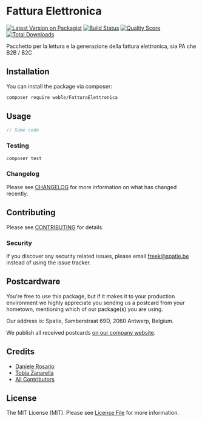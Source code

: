 # Fattura Elettronica

[![Latest Version on Packagist](https://img.shields.io/packagist/v/spatie/FatturaElettronica.svg?style=flat-square)](https://packagist.org/packages/spatie/:package_name)
[![Build Status](https://img.shields.io/travis/spatie/FatturaElettronica/master.svg?style=flat-square)](https://travis-ci.org/spatie/:package_name)
[![Quality Score](https://img.shields.io/scrutinizer/g/spatie/FatturaElettronica.svg?style=flat-square)](https://scrutinizer-ci.com/g/spatie/:package_name)
[![Total Downloads](https://img.shields.io/packagist/dt/spatie/FatturaElettronica.svg?style=flat-square)](https://packagist.org/packages/spatie/:package_name)

Pacchetto per la lettura e la generazione della fattura elettronica, sia PA che B2B / B2C

## Installation

You can install the package via composer:

```bash
composer require weble/FatturaElettronica
```

## Usage

``` php
// Some code
```

### Testing

``` bash
composer test
```

### Changelog

Please see [CHANGELOG](CHANGELOG.md) for more information on what has changed recently.

## Contributing

Please see [CONTRIBUTING](CONTRIBUTING.md) for details.

### Security

If you discover any security related issues, please email freek@spatie.be instead of using the issue tracker.

## Postcardware

You're free to use this package, but if it makes it to your production environment we highly appreciate you sending us a postcard from your hometown, mentioning which of our package(s) you are using.

Our address is: Spatie, Samberstraat 69D, 2060 Antwerp, Belgium.

We publish all received postcards [on our company website](https://spatie.be/en/opensource/postcards).

## Credits

- [Daniele Rosario](https://github.com/Skullbock)
- [Tobia Zanarella](https://github.com/ShellrentSrl)
- [All Contributors](../../contributors)

## License

The MIT License (MIT). Please see [License File](LICENSE.md) for more information.
